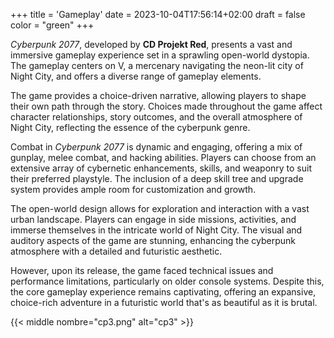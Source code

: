 +++
title = 'Gameplay'
date = 2023-10-04T17:56:14+02:00
draft = false
color = "green"
+++

*Cyberpunk 2077*, developed by **CD Projekt Red**, presents a vast and immersive gameplay experience set in a sprawling open-world dystopia. The gameplay centers on V, a mercenary navigating the neon-lit city of Night City, and offers a diverse range of gameplay elements.

The game provides a choice-driven narrative, allowing players to shape their own path through the story. Choices made throughout the game affect character relationships, story outcomes, and the overall atmosphere of Night City, reflecting the essence of the cyberpunk genre.

Combat in *Cyberpunk 2077* is dynamic and engaging, offering a mix of gunplay, melee combat, and hacking abilities. Players can choose from an extensive array of cybernetic enhancements, skills, and weaponry to suit their preferred playstyle. The inclusion of a deep skill tree and upgrade system provides ample room for customization and growth.

The open-world design allows for exploration and interaction with a vast urban landscape. Players can engage in side missions, activities, and immerse themselves in the intricate world of Night City. The visual and auditory aspects of the game are stunning, enhancing the cyberpunk atmosphere with a detailed and futuristic aesthetic.

However, upon its release, the game faced technical issues and performance limitations, particularly on older console systems. Despite this, the core gameplay experience remains captivating, offering an expansive, choice-rich adventure in a futuristic world that's as beautiful as it is brutal.

{{< middle nombre="cp3.png" alt="cp3" >}}